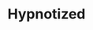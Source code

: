 ---
layout: song
id: 41
title: Hypnotized
artist: Kraedt
genre: Drum & Bass
image: hypnotized.jpg
buy-able: true
downloadable: true
yt-id:
itunes:
beatport:
gplay: https://play.google.com/store/music/album?id=Bqkwirj75pibij6avr7qtf3zfmi&tid=song-Tz3gwbztdtklytfnzfqskc3hs3e
amazon: https://www.amazon.com/Hypnotized-Kraedt/dp/B07GC8SLPZ/ref=sr_1_2?s=dmusic&ie=UTF8&qid=1535112050&sr=1-2-mp3-albums-bar-strip-0&keywords=Kraedt
spotify: https://open.spotify.com/album/0XwgZGOb5Mc3oiCMvOSmeO?si=OlILlj2IR2-8InagvldM-Q
license: 1
---